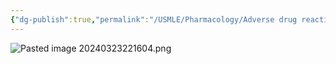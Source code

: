 ```yaml
---
{"dg-publish":true,"permalink":"/USMLE/Pharmacology/Adverse drug reactions/"}
---
```


![Pasted image 20240323221604.png](/img/user/appendix/Pasted%20image%2020240323221604.png)
